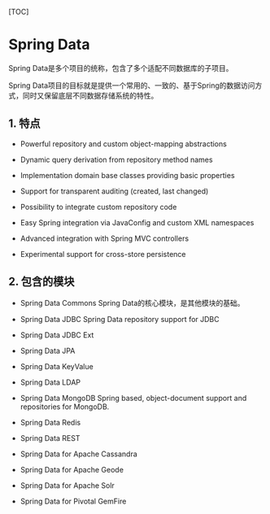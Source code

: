 [TOC]

# Spring Data

Spring Data是多个项目的统称，包含了多个适配不同数据库的子项目。

Spring Data项目的目标就是提供一个常用的、一致的、基于Spring的数据访问方式，同时又保留底层不同数据存储系统的特性。

## 1. 特点

- Powerful repository and custom object-mapping abstractions

- Dynamic query derivation from repository method names

- Implementation domain base classes providing basic properties

- Support for transparent auditing (created, last changed)

- Possibility to integrate custom repository code

- Easy Spring integration via JavaConfig and custom XML namespaces

- Advanced integration with Spring MVC controllers

- Experimental support for cross-store persistence

## 2. 包含的模块

- Spring Data Commons
Spring Data的核心模块，是其他模块的基础。

- Spring Data JDBC
Spring Data repository support for JDBC

- Spring Data JDBC Ext

- Spring Data JPA

- Spring Data KeyValue

- Spring Data LDAP

- Spring Data MongoDB
Spring based, object-document support and repositories for MongoDB.

- Spring Data Redis

- Spring Data REST

- Spring Data for Apache Cassandra

- Spring Data for Apache Geode

- Spring Data for Apache Solr

- Spring Data for Pivotal GemFire
